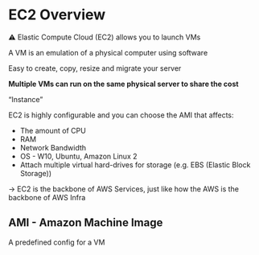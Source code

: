 # EC2 Overview

<aside>
⚠️ Elastic Compute Cloud (EC2) allows you to launch VMs

</aside>

A VM is an emulation of a physical computer using software

Easy to create, copy, resize and migrate your server

**Multiple VMs can run on the same physical server to share the cost**

“Instance”

EC2 is highly configurable and you can choose the AMI that affects:

- The amount of CPU
- RAM
- Network Bandwidth
- OS - W10, Ubuntu, Amazon Linux 2
- Attach multiple virtual hard-drives for storage (e.g. EBS (Elastic Block Storage))

→ EC2 is the backbone of AWS Services, just like how the AWS is the backbone of AWS Infra

## AMI - Amazon Machine Image

A predefined config for a VM